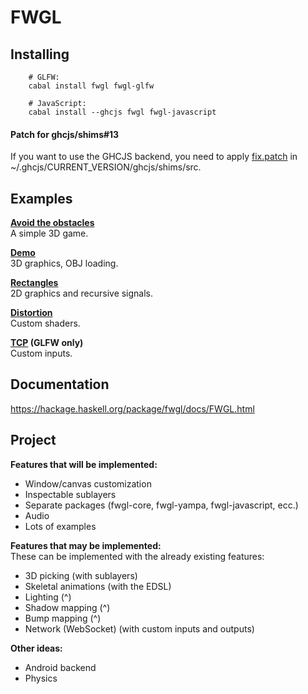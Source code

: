 FWGL
====

Installing
----------

        # GLFW:
        cabal install fwgl fwgl-glfw

        # JavaScript:
        cabal install --ghcjs fwgl fwgl-javascript
        


#### Patch for ghcjs/shims#13

If you want to use the GHCJS backend, you need to apply
[fix.patch](https://github.com/ziocroc/FWGL/tree/master/fix.patch)
in ~/.ghcjs/CURRENT_VERSION/ghcjs/shims/src.

Examples
--------

**[Avoid the obstacles](http://ziocroc.github.io/FWGL/avoid)**  
A simple 3D game.

**[Demo](http://ziocroc.github.io/FWGL/demo)**  
3D graphics, OBJ loading.

**[Rectangles](http://ziocroc.github.io/FWGL/recur)**  
2D graphics and recursive signals.

**[Distortion](http://ziocroc.github.io/FWGL/distortion)**  
Custom shaders.

**[TCP](https://github.com/ziocroc/FWGL/tree/master/examples/io) (GLFW only)**  
Custom inputs.


Documentation
-------------

https://hackage.haskell.org/package/fwgl/docs/FWGL.html


Project
-------


**Features that will be implemented:**  

  * Window/canvas customization
  * Inspectable sublayers
  * Separate packages (fwgl-core, fwgl-yampa, fwgl-javascript, ecc.) 
  * Audio
  * Lots of examples

**Features that may be implemented:**  
These can be implemented with the already existing features:
  * 3D picking (with sublayers)
  * Skeletal animations (with the EDSL)
  * Lighting (^)
  * Shadow mapping (^)
  * Bump mapping (^)
  * Network (WebSocket) (with custom inputs and outputs)  
 
**Other ideas:**  
  * Android backend
  * Physics
